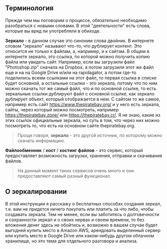 ## Терминология

Прежде чем мы поговорим о процессе, обязательно необходимо разобраться с новыми словами. В этой "деятельности" есть слова, которые вы вряд ли употребляли в обиходе.

**Зеркало** - в данном случае это синоним слова двойник. В интернете словом "зеркало" называют что-то, что дублирует контент. Это относится не только к файлам, а, например, и к сайтам.
В общем в интернете зеркало, это ссылка, по которой можно получить копию файла или увидеть сайт. Например, если вы загрузили файл "Photoshop.zip" сначала на Dropbox, а потом загрузили этот же файл еще и на на Google Drive и/или на rapidagator, а потом где-то поделились всеми ссылками на этот файл, то первая ссылка в списке будет основной, а остальные ссылки - это зеркала, потому что по ним можно скачать тот же самый файл, что и по основной ссылке, то есть зеркальные ссылки дублируют файл с основной ссылке, как зеркало дублирует объект, который отображается в нем. С сайтом то же самое, например есть сайт https://www.thepiratebay.org/ и у него есть зеркала, сайты, через который можно посмотреть, например https://thepiratebay.zone/ или https://thepiratebay.cr/. Я не знаю, какие из этих ссылок официальные зеркала, но суть в том, что через них можно посмотреть то, что есть на основном сайте thepiratebay.org.

> Проще говоря, **зеркало** - это другой источник, по которому можно скачать информацию.

**Файлообменник** / **хост** / **хостинг файлов** - это сервис, который предоставляет возможность загрузки, хранения, отправки и скачивания файлов.

> На данный момент таких сервисов очень много и они предоставляют самый разный функционал.

## О зеркалировании

В этой инструкции я расскажу о бесплатных способах создания зеркал, т.е. вам не придется ничего покупать или платить за что либо, чтобы создавать зеркала. Тем не менее, если вы заботитесь о долговечности и сохранности зеркал и о своих нервах и своем времени, то без вложения денег здесь не обойтись и, возможно в вашем случае будет выгодней купить место в Amazon AWS, арендовать выделенный сервер или купить место в Google Drive или каком-нибудь другом облачном хранилище, но это тема для отдельного разговора и анализа.
